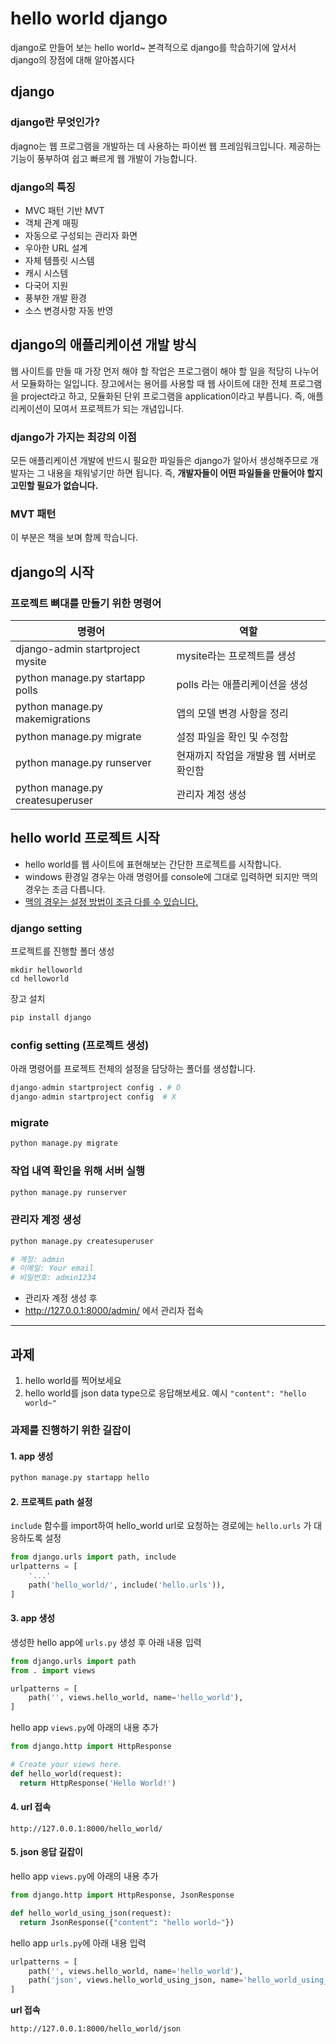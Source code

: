 # hello world django

django로 만들어 보는 hello world~
본격적으로 django를 학습하기에 앞서서 django의 장점에 대해 알아봅시다

## django 

### django란 무엇인가?
djagno는 웹 프로그램을 개발하는 데 사용하는 파이썬 웹 프레임워크입니다. 제공하는 기능이 풍부하여 쉽고 빠르게 웹 개발이 가능합니다. 

### django의 특징

- MVC 패턴 기반 MVT
- 객체 관계 매핑
- 자동으로 구성되는 관리자 화면
- 우아한 URL 설계
- 자체 템플릿 시스템
- 캐시 시스템
- 다국어 지원
- 풍부한 개발 환경
- 소스 변경사항 자동 반영


## django의 애플리케이션 개발 방식

웹 사이트를 만들 때 가장 먼저 해야 할 작업은 프로그램이 해야 할 일을 적당히 나누어서 모듈화하는 일입니다. 
장고에서는 용어를 사용할 때 웹 사이트에 대한 전체 프로그램을 project라고 하고, 모듈화된 단위 프로그램을 application이라고 부릅니다. 즉, 애플리케이션이 모여서 프로젝트가 되는 개념입니다. 

### django가 가지는 최강의 이점
모든 애플리케이션 개발에 반드시 필요한 파일들은 django가 알아서 생성해주므로 개발자는 그 내용을 채워넣기만 하면 됩니다. 즉, **개발자들이 어떤 파일들을 만들어야 할지 고민할 필요가 없습니다.** 


### MVT 패턴 
이 부분은 책을 보며 함께 학습니다. 


## django의 시작


### 프로젝트 뼈대를 만들기 위한 명령어

| 명령어                           | 역할                                    |
| -------------------------------- | --------------------------------------- |
| django-admin startproject mysite | mysite라는 프로젝트를 생성              |
| python manage.py startapp polls  | polls 라는 애플리케이션을 생성          |
| python manage.py makemigrations  | 앱의 모델 변경 사항을 정리              |
| python manage.py migrate         | 설정 파일을 확인 및 수정함              |
| python manage.py runserver       | 현재까지 작업을 개발용 웹 서버로 확인함 |
| python manage.py createsuperuser | 관리자 계정 생성                        |



## hello world 프로젝트 시작

- hello world를 웹 사이트에 표현해보는 간단한 프로젝트를 시작합니다.
- windows 환경일 경우는 아래 명령어를 console에 그대로 입력하면 되지만 맥의 경우는 조금 다릅니다.
- [맥의 경우는 설정 방법이 조금 다를 수 있습니다.](https://freehoon.tistory.com/135)


### django setting
프로젝트를 진행할 폴더 생성

```
mkdir helloworld
cd helloworld
```

장고 설치

```python
pip install django
```

### config setting (프로젝트 생성)
아래 명령어를 프로젝트 전체의 설정을 담당하는 폴더를 생성합니다. 

```python
django-admin startproject config . # O
django-admin startproject config  # X
```

### migrate

```python
python manage.py migrate
```



### 작업 내역 확인을 위해 서버 실행

```bash
python manage.py runserver
```

### 관리자 계정 생성

```python
python manage.py createsuperuser

# 계정: admin
# 이메일: Your email
# 비밀번호: admin1234
```

- 관리자 계정 생성 후 
- http://127.0.0.1:8000/admin/ 에서 관리자 접속


--- 

## 과제
1. hello world를 찍어보세요
1. hello world를 json data type으로 응답해보세요. 예시 `"content": "hello world~"`


### 과제를 진행하기 위한 길잡이

#### 1. app 생성

```python
python manage.py startapp hello
```

#### 2. 프로젝트 path 설정
`include` 함수를 import하여 hello_world url로 요청하는 경로에는 `hello.urls` 가 대응하도록 설정

```python
from django.urls import path, include
urlpatterns = [
    '...'
    path('hello_world/', include('hello.urls')),
]
```

#### 3. app 생성
생성한 hello app에 `urls.py` 생성 후 아래 내용 입력

```python
from django.urls import path
from . import views

urlpatterns = [    
    path('', views.hello_world, name='hello_world'),
]
```

hello app `views.py`에 아래의 내용 추가

```python
from django.http import HttpResponse

# Create your views here.
def hello_world(request):
  return HttpResponse('Hello World!')
```

#### 4. url 접속

```
http://127.0.0.1:8000/hello_world/
```


#### 5. json 응답 길잡이
hello app `views.py`에 아래의 내용 추가

```python
from django.http import HttpResponse, JsonResponse

def hello_world_using_json(request):
  return JsonResponse({"content": "hello world~"})
```

hello app `urls.py`에 아래 내용 입력

```python
urlpatterns = [    
    path('', views.hello_world, name='hello_world'),
    path('json', views.hello_world_using_json, name='hello_world_using_json'),
]
```

**url 접속**

```
http://127.0.0.1:8000/hello_world/json
```
